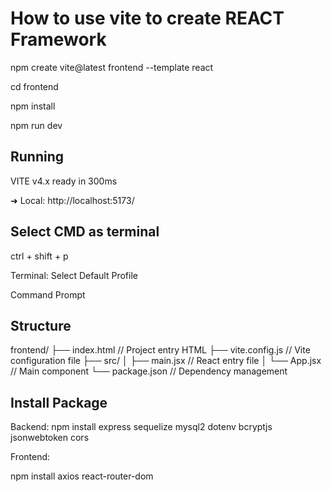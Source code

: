 # How to use vite to create REACT Framework

npm create vite@latest frontend --template react

cd frontend

npm install

npm run dev

## Running

  VITE v4.x  ready in 300ms

  ➜  Local:   http://localhost:5173/

## Select CMD as terminal

ctrl + shift + p

Terminal: Select Default Profile

Command Prompt

## Structure

frontend/
├── index.html         // Project entry HTML
├── vite.config.js     // Vite configuration file
├── src/
│   ├── main.jsx       // React entry file
│   └── App.jsx        // Main component
└── package.json       // Dependency management

## Install Package
Backend:
npm install express sequelize mysql2 dotenv bcryptjs jsonwebtoken cors

Frontend:

npm install axios react-router-dom
